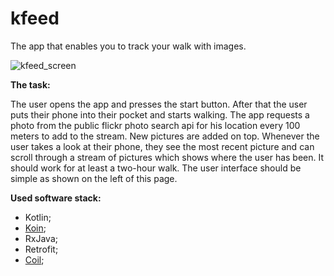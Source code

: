 # kfeed
The app that enables you to track your walk with images.

![kfeed_screen](https://user-images.githubusercontent.com/229530/173307748-3a426c23-cf4c-4fa3-9b34-8f924c394fd7.jpg)

**The task:**

The user opens the app and presses the start button. After that the user puts their phone into their pocket and starts walking. The app requests a photo from the public flickr photo search api for his location every 100 meters to add to the stream. New pictures are added on top. Whenever the user takes a look at their phone, they see the most recent picture and can scroll through a stream of pictures which shows where the user has been. It should work for at least a two-hour walk. The user interface should be simple as shown on the left of this page.

**Used software stack:**

 - Kotlin;
 - [Koin](https://github.com/InsertKoinIO/koin);
 - RxJava;
 - Retrofit;
 - [Coil](https://github.com/coil-kt/coil);

